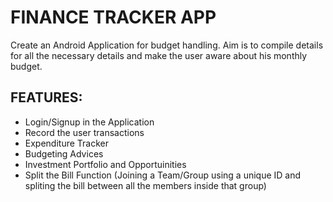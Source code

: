 # FINANCE TRACKER APP

Create an Android Application for budget handling. Aim is to compile details for all the necessary details and make the user aware about his monthly budget.

## FEATURES:

- Login/Signup in the Application
- Record the user transactions
- Expenditure Tracker
- Budgeting Advices
- Investment Portfolio and Opportuinities
- Split the Bill Function (Joining a Team/Group using a unique ID and spliting the bill between all the members inside that group)

